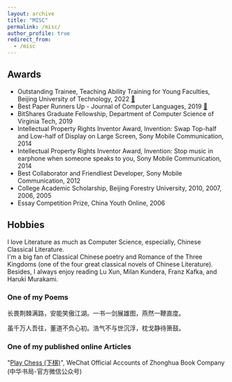 ```yaml
---
layout: archive
title: "MISC"
permalink: /misc/
author_profile: true
redirect_from:
  - /misc
---
```


## Awards
* Outstanding Trainee, Teaching Ability Training for Young Faculties, Beijing University of Technology, 2022 [:scroll:](http://ignorer001.github.io/files/outstanding-trainee.pdf)
* Best Paper Runners Up - Journal of Computer Languages, 2019 [:scroll:](http://ignorer001.github.io/files/COLA19-bestpaper-runnerup.pdf)
* BitShares Graduate Fellowship, Department of Computer Science of Virginia Tech, 2019
* Intellectual Property Rights Inventor Award, Invention: Swap Top-half and Low-half of Display on Large Screen, Sony Mobile Communication, 2014
* Intellectual Property Rights Inventor Award, Invention: Stop music in earphone when someone speaks to you, Sony Mobile Communication, 2014
* Best Collaborator and Friendliest Developer, Sony Mobile Communication, 2012
* College Academic Scholarship, Beijing Forestry University, 2010, 2007, 2006, 2005
* Essay Competition Prize, China Youth Online, 2006

## Hobbies
I love Literature as much as Computer Science, especially, Chinese Classical Literature. <br>
I'm a big fan of Classical Chinese poetry and Romance of the Three Kingdoms (one of the four great classical novels of Chinese Literature).
Besides, I always enjoy reading Lu Xun, Milan Kundera, Franz Kafka, and Haruki Murakami.

### One of my Poems
长畏荆棘满路，安能笑傲江湖。一书一剑展雄图，燕然一鞭直度。

虽千万人吾往，董道不负心初。浩气不与世沉浮，枕戈静待箫鼓。

### One of my published online Articles

"[Play Chess (下棋)](https://www.gushiciku.cn/dc_hk/102221408)",  WeChat Official Accounts of Zhonghua Book Company (中华书局-官方微信公众号)

